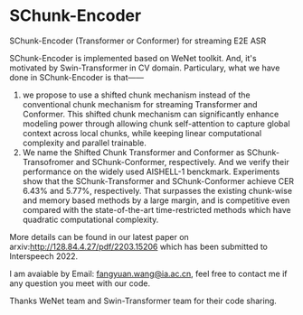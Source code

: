 # SChunk-Encoder
SChunk-Encoder (Transformer or Conformer) for streaming E2E ASR

SChunk-Encoder is implemented based on WeNet toolkit. And, it's motivated by Swin-Transformer in CV domain.
Particulary, what we have done in SChunk-Encoder is that——
1. we propose to use a shifted chunk mechanism instead of the conventional chunk mechanism for streaming Transformer and Conformer. This shifted chunk mechanism can significantly enhance modeling power through allowing chunk self-attention to
capture global context across local chunks, while keeping linear computational complexity and parallel trainable.
2. We name the Shifted Chunk Transformer and Conformer as SChunk-Transofromer and SChunk-Conformer, respectively. And we verify their performance on the widely used AISHELL-1 benckmark. Experiments show that the SChunk-Transformer and
SChunk-Conformer achieve CER 6.43% and 5.77%, respectively. That surpasses the existing chunk-wise and memory based methods by a large margin, and is competitive even compared with the state-of-the-art time-restricted methods which
have quadratic computational complexity.

More details can be found in our latest paper on arxiv:http://128.84.4.27/pdf/2203.15206 which has been submitted to Interspeech 2022.

I am avaiable by Email: fangyuan.wang@ia.ac.cn, feel free to contact me if any question you meet with our code.

Thanks WeNet team and Swin-Transformer team for their code sharing.
